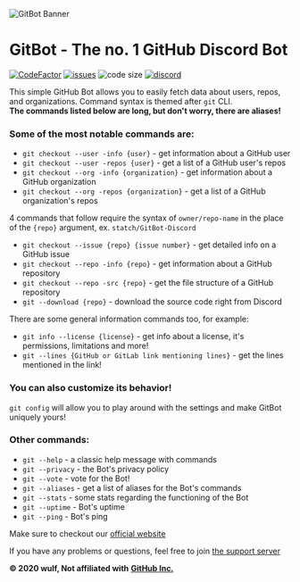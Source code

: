 ![GitBot Banner](https://media.discordapp.net/attachments/756583860736753774/775486381669220382/GitBot_1.png?width=1443&height=361)

# GitBot - The no. 1 GitHub Discord Bot 

[![CodeFactor](https://www.codefactor.io/repository/github/statch/gitbot/badge/main)](https://www.codefactor.io/repository/github/statch/gitbot/overview/main) [![issues](https://img.shields.io/github/issues/statch/gitbot)](https://github.com/statch/gitbot/issues) ![code size](https://img.shields.io/github/languages/code-size/statch/gitbot) [![discord](https://img.shields.io/discord/737430006271311913.svg?label=&logo=discord&logoColor=ffffff&color=7389D8&labelColor=6A7EC2)](https://discord.gg/3e5fwpA)

This simple GitHub Bot allows you to easily fetch data about users, repos, and organizations.
Command syntax is themed after `git` CLI.<br/>**The commands listed below are long, but don't worry, there are aliases!**

### Some of the most notable commands are:
- `git checkout --user -info {user}` - get information about a GitHub user
- `git checkout --user -repos {user}` - get a list of a GitHub user's repos
- `git checkout --org -info {organization}` - get information about a GitHub organization
- `git checkout --org -repos {organization}` - get a list of a GitHub organization's repos

4 commands that follow require the syntax of `owner/repo-name` in the place of the `{repo}` argument, ex. `statch/GitBot-Discord`

- `git checkout --issue {repo} {issue number}` - get detailed info on a GitHub issue
- `git checkout --repo -info {repo}` - get information about a GitHub repository
- `git checkout --repo -src {repo}` - get the file structure of a GitHub repository
- `git --download {repo}` - download the source code right from Discord

There are some general information commands too, for example:
- `git info --license {license}` - get info about a license, it's permissions, limitations and more!
- `git --lines {GitHub or GitLab link mentioning lines}` - get the lines mentioned in the link!

### You can also customize its behavior!
`git config` will allow you to play around with the settings and make GitBot uniquely yours!

### Other commands:
- `git --help` - a classic help message with commands
- `git --privacy` - the Bot's privacy policy
- `git --vote` - vote for the Bot!
- `git --aliases` - get a list of aliases for the Bot's commands
- `git --stats` - some stats regarding the functioning of the Bot
- `git --uptime` - Bot's uptime
- `git --ping` - Bot's ping

Make sure to checkout our [official website](https://statch.github.io/gitbot "GitBot Official Website")

If you have any problems or questions, feel free to join [the support server](https://discord.gg/3e5fwpA)

**© 2020 wulf, Not affiliated with** [**GitHub Inc.**](https://github.com/)

